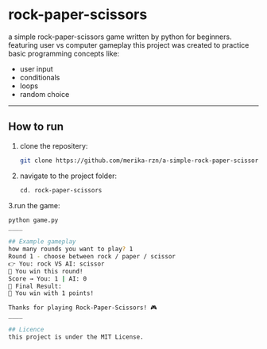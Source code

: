 # rock-paper-scissors
a simple rock-paper-scissors game written by python for beginners. featuring user vs computer gameplay
this project was created to practice basic programming concepts like:

- user input
- conditionals
- loops
- random choice
_____

## How to run
1. clone the repositery:
   ```bash
   git clone https://github.com/merika-rzn/a-simple-rock-paper-scissors-game-written-in-python
2. navigate to the project folder:
   ```bash
   cd. rock-paper-scissors
3.run the game:
   ```bash
   python game.py
____

## Example gameplay
how many rounds you want to play? 1
Round 1 - choose between rock / paper / scissor
👉 You: rock VS AI: scissor
🎉 You win this round!
Score → You: 1 | AI: 0
🏁 Final Result:
🎉 You win with 1 points!

Thanks for playing Rock-Paper-Scissors! 🎮
 ____

 ## Licence
 this project is under the MIT License.
